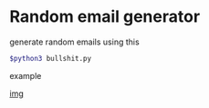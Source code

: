 # Random email generator

generate random emails using this

```bash
$python3 bullshit.py
```
example

[img](img.PNG)


